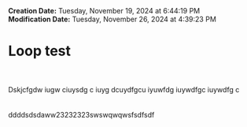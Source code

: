 <div><b>Creation Date:</b> Tuesday, November 19, 2024 at 6:44:19 PM<br></div>
<div><b>Modification Date:</b> Tuesday, November 26, 2024 at 4:39:23 PM<br></div>
<div><h1>Loop test</h1></div>
<div><br></div>
<div><br></div>
<div>Dskjcfgdw iugw ciuysdg c iuyg dcuydfgcu iyuwfdg iuywdfgc iuywdfg c</div>
<div><br></div>
<div><br></div>
<div>ddddsdsdaww23232323swswqwqwsfsdfsdf</div>

